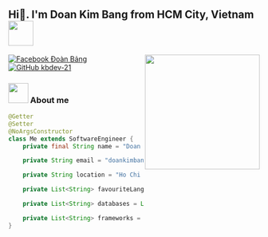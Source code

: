 <h2> Hi👋. I'm Doan Kim Bang from HCM City, Vietnam <img src="https://media1.tenor.com/m/3UOMhMRw_9gAAAAC/t%C3%B4i-y%C3%AAu-vi%E1%BB%87t-nam-vi%E1%BB%87t-nam-s%C3%A1ng-ng%E1%BB%9Di.gif" width="50"></h2>
<img align='right' src="https://media.giphy.com/media/ZVik7pBtu9dNS/giphy.gif" width="230">

[![Facebook Đoàn Bảng](https://img.shields.io/badge/facebook-blue?logo=facebook)](https://www.facebook.com/profile.php?id=100011902239010)
[![GitHub kbdev-21](https://img.shields.io/badge/github-grey?logo=github)](https://github.com/kbdev-21)
### <img src="https://media.giphy.com/media/VgCDAzcKvsR6OM0uWg/giphy.gif" width="40"> About me

```Java
@Getter
@Setter
@NoArgsConstructor
class Me extends SoftwareEngineer {
    private final String name = "Doan Kim Bang";

    private String email = "doankimbang210703@gmail.com";

    private String location = "Ho Chi Minh City, Vietnam";

    private List<String> favouriteLanguages = List.of("Java", "Kotlin", "Dart");

    private List<String> databases = List.of("PostgreSQL", "MongoDB");

    private List<String> frameworks = List.of("Spring Boot", "ReactJS", "Flutter", "Android Native", "ASP.NET");
}
```
